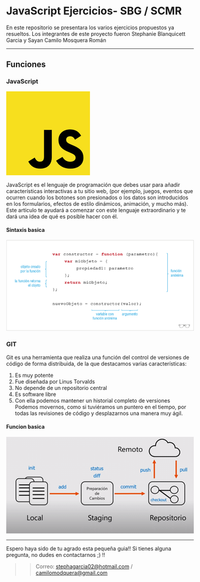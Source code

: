# JavaScript Ejercicios- SBG / SCMR

En este repositorio se presentara los varios ejercicios propuestos ya resueltos. Los integrantes de este proyecto fueron Stephanie Blanquicett Garcia y Sayan Camilo Mosquera Román

___

## Funciones 
### JavaScript

![JS](https://github.com/Sh4d0wBG/Javascript_Tarea_1/blob/master/assets/img/descarga.png)

JavaScript es el lenguaje de programación que debes usar para añadir características interactivas a tu sitio web, (por ejemplo, juegos, eventos que ocurren cuando los botones son presionados o los datos son introducidos en los formularios, efectos de estilo dinámicos, animación, y mucho más). Este artículo te ayudará a comenzar con este lenguaje extraordinario y te dará una idea de qué es posible hacer con él.

#### Sintaxis basica


![Sintaxis - JS](https://github.com/Sh4d0wBG/Javascript_Tarea_1/blob/master/assets/img/sintaxis.png)


### GIT

Git es una herramienta que realiza una función del control de versiones de código de forma distribuida, de la que destacamos varias características:

1. Es muy potente
2. Fue diseñada por Linus Torvalds
3. No depende de un repositorio central
4. Es software libre
5. Con ella podemos mantener un historial completo de versiones
Podemos movernos, como si tuviéramos un puntero en el tiempo, por todas las revisiones de código y desplazarnos una manera muy ágil.

#### Funcion basica
![GIT](https://github.com/Bla4ckGM1nd/TALLER_1_GIT/blob/master/assets/img/git_vida_mrr.png)

___

Espero haya sido de tu agrado esta pequeña guia!! Si tienes alguna pregunta, no dudes en contactarnos ;) !!

>> Correo: stephagarcia02@hotmail.com / camilomodquera@gmail.com